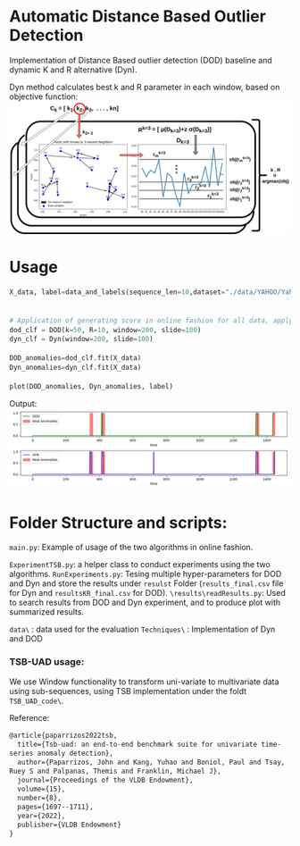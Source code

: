 
# Automatic  Distance Based Outlier Detection

Implementation of Distance Based outlier detection (DOD) baseline and dynamic K and R alternative (Dyn).

Dyn method calculates best k and R parameter in each window, based on objective function:
![Dyn method](images/dynkr.png)



# Usage

```python
X_data, label=data_and_labels(sequence_len=10,dataset="./data/YAHOO/Yahoo_A1real_53_data.out")


# Application of generating score in online fashion for all data, applyig sliding window:
dod_clf = DOD(k=50, R=10, window=200, slide=100)
dyn_clf = Dyn(window=200, slide=100)

DOD_anomalies=dod_clf.fit(X_data)
Dyn_anomalies=dyn_clf.fit(X_data)

plot(DOD_anomalies, Dyn_anomalies, label)
```
Output: 
![Dyn method](images/resultstemp.png)
# Folder Structure and scripts:

`main.py`: Example of usage of the two algorithms in online fashion.

`ExperimentTSB.py`: a helper class to conduct experiments using the two algorithms.
`RunExperiments.py`: Tesing multiple hyper-parameters for DOD and Dyn and store the results under `resulst` Folder (`results_final.csv` file for Dyn and `resultsKR_final.csv` for DOD).
`\results\readResults.py`: Used to search results from DOD and Dyn experiment, and to produce plot with summarized results.

`data\` : data used for the evaluation
`Techniques\` : Implementation of Dyn and DOD








### TSB-UAD usage: 

We use Window functionality to transform uni-variate to multivariate data using sub-sequences, using TSB implementation under the foldt `TSB_UAD_code\`.

Reference:

```commandline
@article{paparrizos2022tsb,
  title={Tsb-uad: an end-to-end benchmark suite for univariate time-series anomaly detection},
  author={Paparrizos, John and Kang, Yuhao and Boniol, Paul and Tsay, Ruey S and Palpanas, Themis and Franklin, Michael J},
  journal={Proceedings of the VLDB Endowment},
  volume={15},
  number={8},
  pages={1697--1711},
  year={2022},
  publisher={VLDB Endowment}
}
```